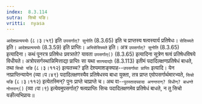 ```yaml
---
index:  8.3.114
sutra:  सिचो यङि।
vritti:  nyasa
---
```


`आदेशप्रत्यययोः` (८।३।५९) इति `उपसर्गात्? सुनोति` (8.3.65) इति च प्राप्तस्य षत्वस्यार्य प्रतिषेधः। `सेसिच्यते` इति। `आदेशप्रत्यययोः` (8.3.59) इति प्राप्तिः। `अभिसेसिच्यते` इति। अत्र `उपसर्गात्? सुनोति` (8.3.65) इत्यादिना। 
कथं पूनरत्र प्रतिषेधः प्रवत्र्तते? यावता `उपसर्गात्()` (8.3.65) इत्यादिना सूत्रेण षत्वं प्रतिषेधविषये विधीयते। अत्रोपसर्गस्थान्निमित्ताद्या प्राप्तिः सा यथा `सात्पदाद्योः` (8.3.113) इतीमं पदादिलक्षणप्रतिषेधं बाधते, तथा `सिचो यङि` (८।३।११२) इत्यतच्च? इति देश्यमाशङ्क्याह--`उपसर्गाथा प्राप्तिः` इत्यादि। येन नाप्राप्तिन्यायेन (व्या।प।४९) पदादिलक्षणस्यैव प्रतिषेधस्य बाधा युक्ता, तत्र प्राप्त एवोपसर्गार्थमारभ्यते, `सिचो यङि` (८।३।११२) इत्येतस्मिन्? पुनः प्राप्ते चाप्राप्ते च। अथ वा--`पुरस्तादपवादा अनन्तरान्? विधीन्? बाधन्ते नोत्तरान्()` (व्या।पा।९) इत्येवमुपसर्गात्? षत्वप्राप्तिः सिचः पदादिलक्षणमेव प्रतिषेधं बाधते, न तु सिचो यङीत्यभिप्रायः॥
